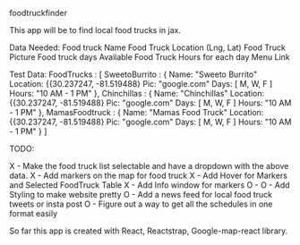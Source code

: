 foodtruckfinder

This app will be to find local food trucks in jax. 

Data Needed: 
Food truck Name
Food Truck Location (Lng, Lat)
Food Truck Picture
Food truck days Available 
Food Truck Hours for each day
Menu Link


Test Data: 
FoodTrucks : [
    SweetoBurrito : {
        Name: "Sweeto Burrito"
        Location: {{30.237247, -81.519488}
        Pic: "google.com"
        Days: [ M, W, F ]
        Hours: "10 AM - 1 PM"
    },
    Chinchillas : {
        Name: "Chinchillas"
        Location: {{30.237247, -81.519488}
        Pic: "google.com"
        Days: [ M, W, F ]
        Hours: "10 AM - 1 PM"
    },
    MamasFoodtruck : {
        Name: "Mamas Food Truck"
        Location: {{30.237247, -81.519488}
        Pic: "google.com"
        Days: [ M, W, F ]
        Hours: "10 AM - 1 PM"
    }
]

TODO:

X - Make the food truck list selectable and have a dropdown with the above data. 
X - Add markers on the map for food truck
X - Add Hover for Markers and Selected FoodTruck Table 
X - Add Info window for markers 
O - 
O - Add Styling to make website pretty
O - Add a news feed for local food truck tweets or insta post
O - Figure out a way to get all the schedules in one format easily 


So far this app is created with React, Reactstrap, Google-map-react library.